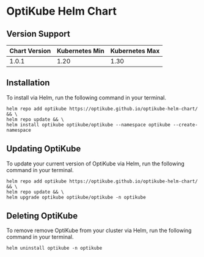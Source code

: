 # OptiKube Helm Chart

## Version Support
| Chart Version | Kubernetes Min | Kubernetes Max |
|---------------|----------------|----------------|
| 1.0.1         | 1.20           | 1.30           |

## Installation
To install via Helm, run the following command in your terminal.
```
helm repo add optikube https://optikube.github.io/optikube-helm-chart/ && \
helm repo update && \
helm install optikube optikube/optikube --namespace optikube --create-namespace
```
## Updating OptiKube
To update your current version of OptiKube via Helm, run the following command in your terminal.
```
helm repo add optikube https://optikube.github.io/optikube-helm-chart/ && \
helm repo update && \
helm upgrade optikube optikube/optikube -n optikube
```
## Deleting OptiKube
To remove remove OptiKube from your cluster via Helm, run the following command in your terminal.
  ```
helm uninstall optikube -n optikube
  ```
